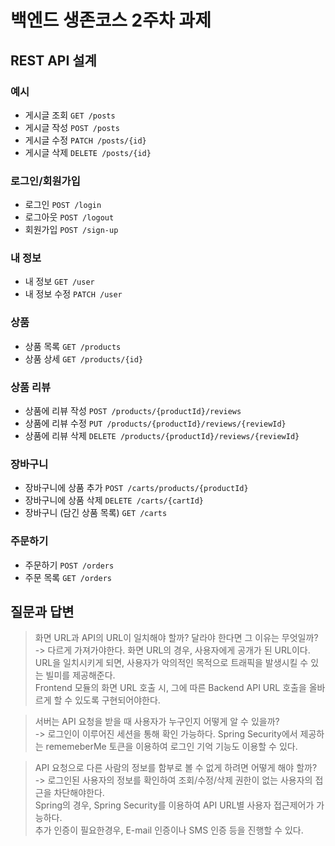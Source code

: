 # 백엔드 생존코스 2주차 과제

## REST API 설계

### 예시

- 게시글 조회 `GET /posts`
- 게시글 작성 `POST /posts`
- 게시글 수정 `PATCH /posts/{id}`
- 게시글 삭제 `DELETE /posts/{id}`

### 로그인/회원가입

- 로그인 `POST /login`
- 로그아웃 `POST /logout`
- 회원가입 `POST /sign-up`

### 내 정보

- 내 정보 `GET /user`
- 내 정보 수정 `PATCH /user`

### 상품

- 상품 목록 `GET /products`
- 상품 상세 `GET /products/{id}`

### 상품 리뷰

- 상품에 리뷰 작성 `POST /products/{productId}/reviews`
- 상품에 리뷰 수정 `PUT /products/{productId}/reviews/{reviewId}`
- 상품에 리뷰 삭제 `DELETE /products/{productId}/reviews/{reviewId}`

### 장바구니

- 장바구니에 상품 추가 `POST /carts/products/{productId}`
- 장바구니에 상품 삭제 `DELETE /carts/{cartId}`
- 장바구니 (담긴 상품 목록) `GET /carts`

### 주문하기

- 주문하기 `POST /orders`
- 주문 목록 `GET /orders`

## 질문과 답변

> 화면 URL과 API의 URL이 일치해야 할까? 달라야 한다면 그 이유는 무엇일까?  
> -> 다르게 가져가야한다. 화면 URL의 경우, 사용자에게 공개가 된 URL이다.  
URL을 일치시키게 되면, 사용자가 악의적인 목적으로 트래픽을 발생시킬 수 있는 빌미를 제공해준다.  
Frontend 모듈의 화면 URL 호출 시, 그에 따른 Backend API URL 호출을 올바르게 할 수 있도록 구현되어야한다.

> 서버는 API 요청을 받을 때 사용자가 누구인지 어떻게 알 수 있을까?  
> -> 로그인이 이루어진 세션을 통해 확인 가능하다.
Spring Security에서 제공하는 rememeberMe 토큰을 이용하여 로그인 기억 기능도 이용할 수 있다.

> API 요청으로 다른 사람의 정보를 함부로 볼 수 없게 하려면 어떻게 해야 할까?  
> -> 로그인된 사용자의 정보를 확인하여 조회/수정/삭제 권한이 없는 사용자의 접근을 차단해야한다.  
Spring의 경우, Spring Security를 이용하여 API URL별 사용자 접근제어가 가능하다.    
추가 인증이 필요한경우, E-mail 인증이나 SMS 인증 등을 진행할 수 있다.  
